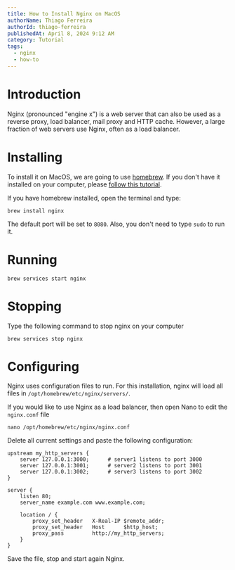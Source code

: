 ```yaml
---
title: How to Install Nginx on MacOS
authorName: Thiago Ferreira
authorId: thiago-ferreira
publishedAt: April 8, 2024 9:12 AM
category: Tutorial
tags:
  - nginx
  - how-to
---
```


# Introduction

Nginx (pronounced "engine x") is a web server that can also be used as a reverse proxy, load balancer, mail proxy and HTTP cache. However, a large fraction of web servers use Nginx, often as a load balancer.

# Installing

To install it on MacOS, we are going to use [homebrew](https://brew.sh). If you don't have it installed on your computer, please [follow this tutorial](https://mac.install.guide/homebrew/3).

If you have homebrew installed, open the terminal and type:

```shell
brew install nginx
```

The default port will be set to `8080`. Also, you don't need to type `sudo` to run it.

# Running

```shell
brew services start nginx
```

# Stopping

Type the following command to stop nginx on your computer

```shell
brew services stop nginx
```

# Configuring

Nginx uses configuration files to run. For this installation, nginx will load all files in `/opt/homebrew/etc/nginx/servers/`.

If you would like to use Nginx as a load balancer, then open Nano to edit the `nginx.conf` file

```shell
nano /opt/homebrew/etc/nginx/nginx.conf
```

Delete all current settings and paste the following configuration:

```nginx
upstream my_http_servers {
    server 127.0.0.1:3000;      # server1 listens to port 3000
    server 127.0.0.1:3001;      # server2 listens to port 3001
    server 127.0.0.1:3002;      # server3 listens to port 3002
}

server {
    listen 80;
    server_name example.com www.example.com;

    location / {
        proxy_set_header   X-Real-IP $remote_addr;
        proxy_set_header   Host      $http_host;
        proxy_pass         http://my_http_servers;
    }
}
```

Save the file, stop and start again Nginx.


